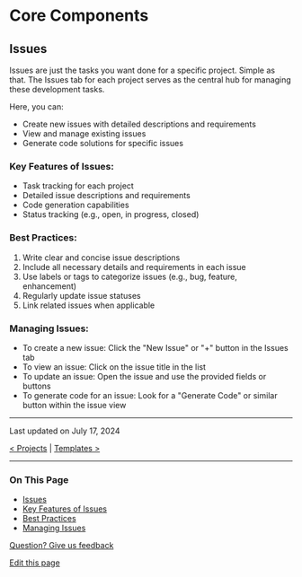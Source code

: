 # Core Components

## Issues

Issues are just the tasks you want done for a specific project. Simple as that. The Issues tab for each project serves as the central hub for managing these development tasks. 

Here, you can:
- Create new issues with detailed descriptions and requirements
- View and manage existing issues
- Generate code solutions for specific issues

### Key Features of Issues:
- Task tracking for each project
- Detailed issue descriptions and requirements
- Code generation capabilities
- Status tracking (e.g., open, in progress, closed)

### Best Practices:
1. Write clear and concise issue descriptions
2. Include all necessary details and requirements in each issue
3. Use labels or tags to categorize issues (e.g., bug, feature, enhancement)
4. Regularly update issue statuses
5. Link related issues when applicable

### Managing Issues:
- To create a new issue: Click the "New Issue" or "+" button in the Issues tab
- To view an issue: Click on the issue title in the list
- To update an issue: Open the issue and use the provided fields or buttons
- To generate code for an issue: Look for a "Generate Code" or similar button within the issue view

---

Last updated on July 17, 2024

[< Projects](#) | [Templates >](#)

---

### On This Page
- [Issues](#issues)
- [Key Features of Issues](#key-features-of-issues)
- [Best Practices](#best-practices)
- [Managing Issues](#managing-issues)

[Question? Give us feedback](#)

[Edit this page](#)